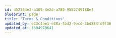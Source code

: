 ```yaml
---
id: d52264e3-a309-4e2d-a780-9552749188ef
blueprint: page
title: 'Terms & Conditions'
updated_by: e33c4ae1-e38a-4bd2-9ecd-3bd884fd9f36
updated_at: 1694978641
---
```

